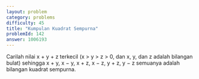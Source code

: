 ```yaml
---
layout: problem
category: problems
difficulty: 45
title: "Kumpulan Kuadrat Sempurna"
problemId: 142
answer: 1006193
---
```

Carilah nilai x + y + z terkecil  (x > y > z > 0, dan x, y, dan z adalah bilangan bulat) sehingga x + y, x − y, x + z, x − z, y + z, y − z semuanya adalah bilangan kuadrat sempurna.
